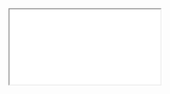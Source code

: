 ﻿<iframe class="showcase" src="@(System.Configuration.ConfigurationManager.AppSettings["InfrastructureShowcase.BasePath"])/AutoSuggest"></iframe>